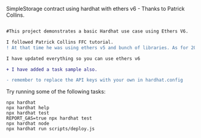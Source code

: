 SimpleStorage contract using hardhat with ethers v6 - Thanks to Patrick Collins.

```diff

#This project demonstrates a basic Hardhat use case using Ethers V6.

I followed Patrick Collins FFC tutorial.
! At that time he was using ethers v5 and bunch of libraries. As for 2023 you can replace majority of libraries with just hardhat-toolbox. This simple project comes with a SimpleStorage contract, a test for that contract, and a script that deploys that contract.

I have updated everything so you can use ethers v6

+ I have added a task sample also.

- remember to replace the API keys with your own in hardhat.config

```



Try running some of the following tasks:

```shell
npx hardhat
npx hardhat help
npx hardhat test
REPORT_GAS=true npx hardhat test
npx hardhat node
npx hardhat run scripts/deploy.js
```
